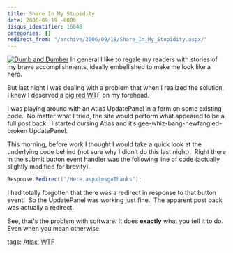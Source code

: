 ```yaml
---
title: Share In My Stupidity
date: 2006-09-19 -0800
disqus_identifier: 16848
categories: []
redirect_from: "/archive/2006/09/18/Share_In_My_Stupidity.aspx/"
---
```


[![Dumb and
Dumber](https://haacked.com/images/haacked_com/WindowsLiveWriter/ShareInMyStupidity_9F1F/dumb-and-dumber-001-1_thumb.jpg)](https://haacked.com/images/haacked_com/WindowsLiveWriter/ShareInMyStupidity_9F1F/dumb-and-dumber-001-1%5B2%5D.jpg)
In general I like to regale my readers with stories of my brave
accomplishments, ideally embellished to make me look like a hero. 

But last night I was dealing with a problem that when I realized the
solution, I knew I deserved a [big red
WTF](http://www.codinghorror.com/blog/archives/000679.html) on my
forehead.

I was playing around with an Atlas UpdatePanel in a form on some
existing code.  No matter what I tried, the site would perform what
appeared to be a full post back.  I started cursing Atlas and it’s
gee-whiz-bang-newfangled-broken UpdatePanel.

This morning, before work I thought I would take a quick look at the
underlying code behind (not sure why I didn’t do this last night). 
Right there in the submit button event handler was the following line of
code (actually slightly modified for brevity).

```csharp
Response.Redirect("/Here.aspx?msg=Thanks");
```

I had totally forgotten that there was a redirect in response to that
button event!  So the UpdatePanel was working just fine.  The apparent
post back was actually a redirect.

See, that's the problem with software. It does **exactly** what you tell
it to do. Even when you mean otherwise.

tags: [Atlas](http://technorati.com/tag/Atlas),
[WTF](http://technorati.com/tag/WTF)

